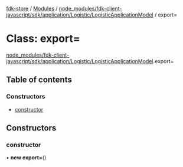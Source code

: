 [fdk-store](../README.md) / [Modules](../modules.md) / [node\_modules/fdk-client-javascript/sdk/application/Logistic/LogisticApplicationModel](../modules/node_modules_fdk_client_javascript_sdk_application_Logistic_LogisticApplicationModel.md) / export=

# Class: export=

[node_modules/fdk-client-javascript/sdk/application/Logistic/LogisticApplicationModel](../modules/node_modules_fdk_client_javascript_sdk_application_Logistic_LogisticApplicationModel.md).export=

## Table of contents

### Constructors

- [constructor](node_modules_fdk_client_javascript_sdk_application_Logistic_LogisticApplicationModel.export_-1.md#constructor)

## Constructors

### constructor

• **new export=**()

